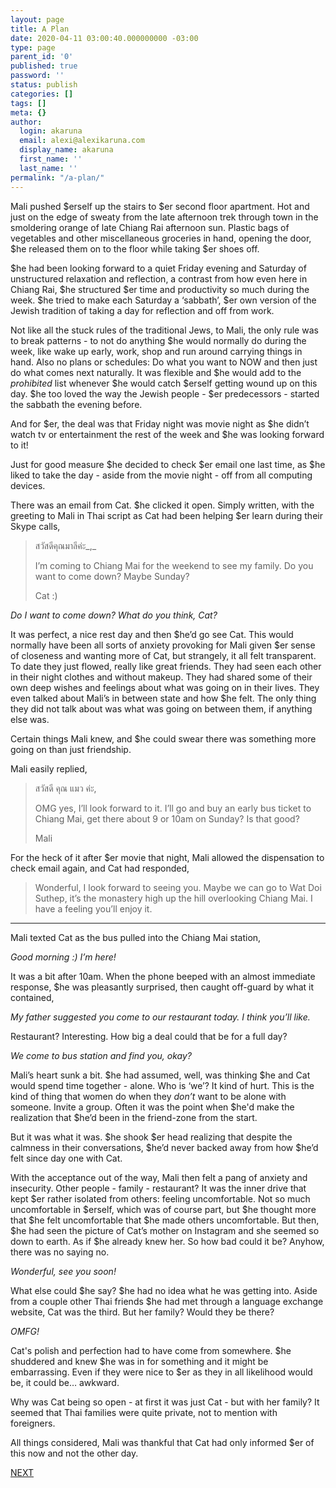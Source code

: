 ```yaml
---
layout: page
title: A Plan
date: 2020-04-11 03:00:40.000000000 -03:00
type: page
parent_id: '0'
published: true
password: ''
status: publish
categories: []
tags: []
meta: {}
author:
  login: akaruna
  email: alexi@alexikaruna.com
  display_name: akaruna
  first_name: ''
  last_name: ''
permalink: "/a-plan/"
---
```

<!-- wp:paragraph -->

Mali pushed $erself up the stairs to $er second floor apartment. Hot and just on the edge of sweaty from the late afternoon trek through town in the smoldering orange of late Chiang Rai afternoon sun. Plastic bags of vegetables and other miscellaneous groceries in hand, opening the door, $he released them on to the floor while taking $er shoes off.&nbsp;

<!-- /wp:paragraph -->

<!-- wp:paragraph -->

$he had been looking forward to a quiet Friday evening and Saturday of unstructured relaxation and reflection, a contrast from how even here in Chiang Rai, $he structured $er time and productivity so much during the week. $he tried to make each Saturday a ‘sabbath’, $er own version of the Jewish tradition of taking a day for reflection and off from work.&nbsp;

<!-- /wp:paragraph -->

<!-- wp:paragraph -->

Not like all the stuck rules of the traditional Jews, to Mali, the only rule was to break patterns - to not do anything $he would normally do during the week, like wake up early, work, shop and run around carrying things in hand. Also no plans or schedules: Do what you want to NOW and then just do what comes next naturally. It was flexible and $he would add to the _prohibited_ list whenever $he would catch $erself getting wound up on this day. $he too loved the way the Jewish people - $er predecessors - started the sabbath the evening before.&nbsp;

<!-- /wp:paragraph -->

<!-- wp:paragraph -->

And for $er, the deal was that Friday night was movie night as $he didn’t watch tv or entertainment the rest of the week and $he was looking forward to it!

<!-- /wp:paragraph -->

<!-- wp:paragraph -->

Just for good measure $he decided to check $er email one last time, as $he liked to take the day - aside from the movie night - off from all computing devices.&nbsp;

<!-- /wp:paragraph -->

<!-- wp:paragraph -->

There was an email from Cat. $he clicked it open. Simply written, with the greeting to Mali in Thai script as Cat had been helping $er learn during their Skype calls,

<!-- /wp:paragraph -->

<!-- wp:quote -->

> สวัสดีคุณมาลีค่ะ_,_
> 
> I’m coming to Chiang Mai for the weekend to see my family. Do you want to come down? Maybe Sunday?
> 
> Cat :)

<!-- /wp:quote -->

<!-- wp:paragraph -->

_Do I want to come down? What do you think, Cat?_&nbsp;

<!-- /wp:paragraph -->

<!-- wp:paragraph -->

It was perfect, a nice rest day and then $he’d go see Cat. This would normally have been all sorts of anxiety provoking for Mali given $er sense of closeness and wanting more of Cat, but strangely, it all felt transparent. To date they just flowed, really like great friends. They had seen each other in their night clothes and without makeup. They had shared some of their own deep wishes and feelings about what was going on in their lives. They even talked about Mali’s in between state and how $he felt. The only thing they did not talk about was what was going on between them, if anything else was.&nbsp;

<!-- /wp:paragraph -->

<!-- wp:paragraph -->

Certain things Mali knew, and $he could swear there was something more going on than just friendship.

<!-- /wp:paragraph -->

<!-- wp:paragraph -->

Mali easily replied,

<!-- /wp:paragraph -->

<!-- wp:quote -->

> สวัสดี คุณ แมว ค่ะ,&nbsp;
> 
> OMG yes, I’ll look forward to it. I’ll go and buy an early bus ticket to Chiang Mai, get there about 9 or 10am on Sunday? Is that good?&nbsp;
> 
> Mali

<!-- /wp:quote -->

<!-- wp:paragraph -->

For the heck of it after $er movie that night, Mali allowed the dispensation to check email again, and Cat had responded,

<!-- /wp:paragraph -->

<!-- wp:group -->

<!-- wp:quote -->

> Wonderful, I look forward to seeing you. Maybe we can go to Wat Doi Suthep, it’s the monastery high up the hill overlooking Chiang Mai. I have a feeling you’ll enjoy it.

<!-- /wp:quote -->

<!-- /wp:group -->

<!-- wp:separator -->

* * *
<!-- /wp:separator -->

<!-- wp:paragraph -->

Mali texted Cat as the bus pulled into the Chiang Mai station,&nbsp;

<!-- /wp:paragraph -->

<!-- wp:paragraph -->

_Good morning :) I’m here!_

<!-- /wp:paragraph -->

<!-- wp:paragraph -->

It was a bit after 10am. When the phone beeped with an almost immediate response, $he was pleasantly surprised, then caught off-guard by what it contained,&nbsp;

<!-- /wp:paragraph -->

<!-- wp:paragraph -->

_My father suggested you come to our restaurant today. I think you’ll like._

<!-- /wp:paragraph -->

<!-- wp:paragraph -->

Restaurant? Interesting. How big a deal could that be for a full day?

<!-- /wp:paragraph -->

<!-- wp:paragraph -->

_We come to bus station and find you, okay?_

<!-- /wp:paragraph -->

<!-- wp:paragraph -->

Mali’s heart sunk a bit. $he had assumed, well, was thinking $he and Cat would spend time together - alone. Who is ‘we’? It kind of hurt. This is the kind of thing that women do when they _don’t_ want to be alone with someone. Invite a group. Often it was the point when $he'd make the realization that $he’d been in the friend-zone from the start.

<!-- /wp:paragraph -->

<!-- wp:paragraph -->

But it was what it was. $he shook $er head realizing that despite the calmness in their conversations, $he’d never backed away from how $he’d felt since day one with Cat.&nbsp;

<!-- /wp:paragraph -->

<!-- wp:paragraph -->

With the acceptance out of the way, Mali then felt a pang of anxiety and insecurity. Other people - family - restaurant? It was the inner drive that kept $er rather isolated from others: feeling uncomfortable. Not so much uncomfortable in $erself, which was of course part, but $he thought more that $he felt uncomfortable that $he made others uncomfortable. But then, $he had seen the picture of Cat’s mother on Instagram and she seemed so down to earth. As if $he already knew her. So how bad could it be? Anyhow, there was no saying no.&nbsp;

<!-- /wp:paragraph -->

<!-- wp:paragraph -->

_Wonderful, see you soon!_

<!-- /wp:paragraph -->

<!-- wp:paragraph -->

What else could $he say? $he had no idea what he was getting into. Aside from a couple other Thai friends $he had met through a language exchange website, Cat was the third. But her family? Would they be there?&nbsp;

<!-- /wp:paragraph -->

<!-- wp:paragraph -->

_OMFG!&nbsp;_

<!-- /wp:paragraph -->

<!-- wp:paragraph -->

Cat's polish and perfection had to have come from somewhere. $he shuddered and knew $he was in for something and it might be embarrassing. Even if they were nice to $er as they in all likelihood would be, it could be… awkward.&nbsp;

<!-- /wp:paragraph -->

<!-- wp:paragraph -->

Why was Cat being so open - at first it was just Cat - but with her family? It seemed that Thai families were quite private, not to mention with foreigners.&nbsp;

<!-- /wp:paragraph -->

<!-- wp:paragraph -->

All things considered, Mali was thankful that Cat had only informed $er of this now and not the other day.&nbsp;

<!-- /wp:paragraph -->

<!-- wp:paragraph -->

[NEXT](https://ffs.alexikaruna.com/john-lennon/)

<!-- /wp:paragraph -->

